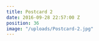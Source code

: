 ```yaml
---
title: Postcard 2
date: 2016-09-28 22:57:00 Z
position: 36
image: "/uploads/Postcard-2.jpg"
---
```


